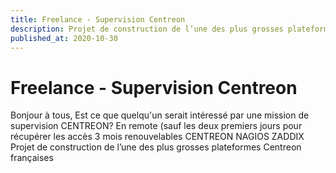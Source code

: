 ```yaml
---
title: Freelance - Supervision Centreon
description: Projet de construction de l’une des plus grosses plateformes Centreon françaises
published_at: 2020-10-30
---
```


# Freelance - Supervision Centreon

Bonjour à tous,
Est ce que quelqu'un serait intéressé par une mission de supervision CENTREON?
En remote (sauf les deux premiers jours pour récupérer les accès
3 mois renouvelables
CENTREON NAGIOS ZADDIX
Projet de construction de l’une des plus grosses plateformes Centreon françaises